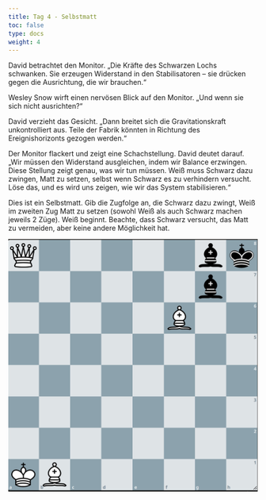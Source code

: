 ```yaml
---
title: Tag 4 - Selbstmatt
toc: false
type: docs
weight: 4
---
```


David betrachtet den Monitor. „Die Kräfte des Schwarzen Lochs schwanken. Sie erzeugen Widerstand in den Stabilisatoren – sie drücken gegen die Ausrichtung, die wir brauchen.“

Wesley Snow wirft einen nervösen Blick auf den Monitor. „Und wenn sie sich nicht ausrichten?“

David verzieht das Gesicht. „Dann breitet sich die Gravitationskraft unkontrolliert aus. Teile der Fabrik könnten in Richtung des Ereignishorizonts gezogen werden.“

Der Monitor flackert und zeigt eine Schachstellung. David deutet darauf. „Wir müssen den Widerstand ausgleichen, indem wir Balance erzwingen. Diese Stellung zeigt genau, was wir tun müssen. Weiß muss Schwarz dazu zwingen, Matt zu setzen, selbst wenn Schwarz es zu verhindern versucht. Löse das, und es wird uns zeigen, wie wir das System stabilisieren.“

Dies ist ein Selbstmatt. Gib die Zugfolge an, die Schwarz dazu zwingt, Weiß im zweiten Zug Matt zu setzen (sowohl Weiß als auch Schwarz machen jeweils 2 Züge). Weiß beginnt. Beachte, dass Schwarz versucht, das Matt zu vermeiden, aber keine andere Möglichkeit hat.


![Stellung Tag 4](/day4.jpg "Q5bk/6b1/5B2/8/8/8/8/KB6 w - - 0 1")
